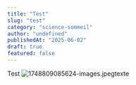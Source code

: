 ```yaml
---
title: "Test"
slug: "test"
category: "science-sommeil"
author: "undefined"
publishedAt: "2025-06-02"
draft: true
featured: false
---
```


Test
![1748809085624-images.jpeg](/images/uploads/1748809085624-images.jpeg "1748809085624-images.jpeg")texte